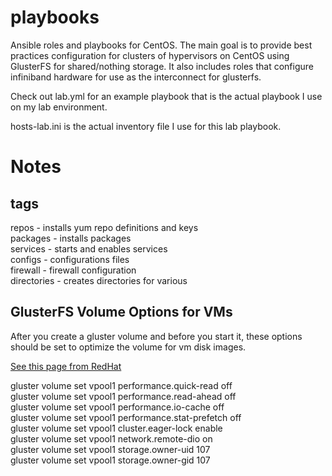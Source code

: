 playbooks
=========

Ansible roles and playbooks for CentOS. The main goal is to
provide best practices configuration for clusters of hypervisors
on CentOS using GlusterFS for shared/nothing storage. It also
includes roles that configure infiniband hardware for use as
the interconnect for glusterfs.

Check out lab.yml for an example playbook that is the actual
playbook I use on my lab environment.

hosts-lab.ini is the actual inventory file I use for this lab
playbook.

Notes
=====

tags
----

repos - installs yum repo definitions and keys  
packages - installs packages  
services - starts and enables services  
configs - configurations files  
firewall - firewall configuration  
directories - creates directories for various  

GlusterFS Volume Options for VMs
-------------------------

After you create a gluster volume and before you start it, these options should be set
to optimize the volume for vm disk images.

[See this page from RedHat](https://access.redhat.com/site/documentation/en-US/Red_Hat_Storage/2.0/html/Quick_Start_Guide/chap-Quick_Start_Guide-Virtual_Preparation.html#tuning_for_virt)

gluster volume set vpool1 performance.quick-read off  
gluster volume set vpool1 performance.read-ahead off  
gluster volume set vpool1 performance.io-cache off  
gluster volume set vpool1 performance.stat-prefetch off  
gluster volume set vpool1 cluster.eager-lock enable  
gluster volume set vpool1 network.remote-dio on  
gluster volume set vpool1 storage.owner-uid 107  
gluster volume set vpool1 storage.owner-gid 107  